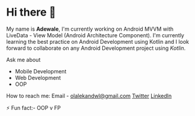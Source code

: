 # Hi there 👋

<!--
**appleobject/appleobject** is a ✨ _special_ ✨ repository because its `README.md` (this file) appears on your GitHub profile.

Here are some ideas to get you started:

- 🔭 I’m currently working on ...
- 🌱 I’m currently learning ...
- 👯 I’m looking to collaborate on ...
- 🤔 I’m looking for help with ...
- 💬 Ask me about ...
- 📫 How to reach me: ...
- 😄 Pronouns: ...
- ⚡ Fun fact: ...
-->

My name is **Adewale**, I'm currently working on Android MVVM with LiveData - View Model (Android Architecture Component).
I'm currently learning the best practice on Android Development using Kotlin and I look forward to collaborate on any Android Development project using _Kotlin_.

Ask me about

- Mobile Development
- Web Development
- OOP

How to reach me:
Email - olalekandwl@gmail.com
[Twitter](https://twitter.com/Kvng_Adewale)
[LinkedIn](https://www.linkedin.com/in/olalekan-adewale-4703b1b2/)

⚡ Fun fact:- OOP v FP
